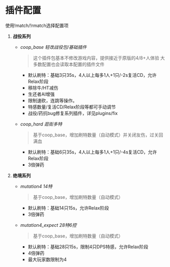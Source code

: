 # 插件配置

使用!match/!rmatch选择配置项

1. **战役系列**
   * *coop_base 轻改战役包/基础插件*
      > 这个插件包基本不修改游戏内容，提供接近于原版的4/8+人体验
      > 大多数配置也会读取本配置的插件文件
      * 默认刷特：基础3只35s，4人以上每多1人+1只/-2s复活CD，允许Relax阶段
      * 移除牛/HT减伤
      * 生还者AI增强
      * 限制速砍，连跳等操作。
      * 特感数量/复活CD/Relax阶段等都可手动调节
      * 战役/药抗bug修复系列插件，详见plugins/fix

   * *coop_hard 逛街多特*
      > 基于coop_base，增加刷特数量（自动模式）并关闭友伤，过关回满血
      * 默认刷特：基础6只35s，4人以上每多1人+1只/-4s复活CD，允许Relax阶段
      * 3倍弹药

2. **绝境系列**
   * *mutation4 14特*
      > 基于coop_base，增加刷特数量（自动模式）
      * 默认刷特：基础14只15s，允许Relax阶段
      * 3倍弹药

   * *mutation4_expect 28特6控*
      > 基于coop_base，增加刷特数量（自动模式）
      * 默认刷特：基础28只15s，限制4只DPS特感，允许Relax阶段
      * 4倍弹药
      * 最大玩家数限制为4
